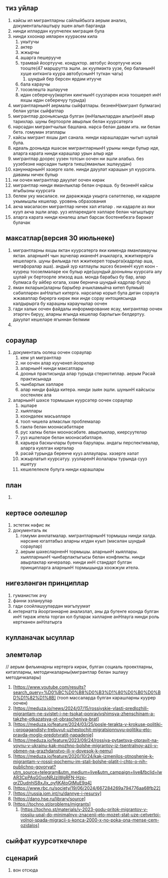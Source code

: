 ## тиз уйлар
1. кайсы ил мигрантларны сайлыйбызга аерым анализ, документальлаштыру эшен алып барганда
2. нинди илләрдән куупчелек миграция була
3. нинди ххоонәр ияләрен куурәсем килә
    1. укытучы
    2. актер
    3. жжырчы
    4. ашарга пешерууче
    5. трамвай йоортууче. кондуктор. автобус йоортууче искә тооште(47 маршрутта эшли. ак куулмәктә уузе, бер баланынН хуше киткәнгә куурә автобуснынН туткан чагы)
        1. шундый бер берсен ярдәм итууче
    6. бала караучы
    7. тоозелештә эшләууче
    8. идән себеречуу(мартин кингнынН суузләрен искә тоошереп инН яхшы идән себеречуу турыда)
4. мигрантларнынН аермалы сыйфатлары. безненН(мигрант булмаган) белән уртак сыйфатлар
5. мигрантлар дооньясында булган (янНалыклардан алып)инН авыр тарихлар. шуны бертоорле авырлык белән куурсәтергә
6. нәрсәдән мигрантчылык башлана. нәрсә белән дәвам итә. ни белән бетә. гомумән этаплары
7. кайсы мигрант яхшы дип санала. нинди карашлардан чыгып шулай була.
8. идеаль дооньяда яшәсәк мигрантларнынН урыны нинди булыр иде, аларга карата нинди карашлар урын алыр иде
9. мигрантлар доорес уузен тотсын оочен ни эшли алабыз. без уузебезне нәрсәдән тыярга тиеш(яманлык эшләуудән)
10. кануннарнынН хәзерге хәле. нинди дәууләт карашын ул куурсәтә. дәвамы ничек булыр
11. ни оочен мигрантлар дәууләт оочен кирәк
12. мигрантлар нинди яманлыклар белән очраша. бу безненН кайсы ягыбызны куурсәтә
13. белем уку мәсәләсе. ни дәрәжжәдә укырга сәләтлеләр, ни кадәрле укымышлы кешеләр. уровень образования
14. акча мәсәләсен мигрантлар ничек хәл итәләр . ни кадәрле аз яки кууп акча эшли алар. ууз илләрендәге хәлләре белән чагыштыру
15. аларга карата нинди юнәлеш алып барсак боотенебезгә бәрәкәт булачак
## максатлар(версия 30 июльнеке)
1. мигрантларны яхшы яктан куурсәтергә яки кимендә яманламаучы яктан. аларнынН чын эшчеләр икәненН ачыкларга, жжиткерергә кешеләргә. шуны фильмда гел жжиткереп торырга(кадрлар аша, метафоралар аша). андый зур катлаулы эшсез безненН кууп коон - кууреш тоозелмәләре юк булыр иде(шундый дооньяны куурсәтә алу шулай ук бертоорле эпизод аша. монда барабыз бу бар, алар булмаса бу әйбер югала, ххәм берничә шундый кадрлар булса)
2. яман якларын(аларны барыбер ачыкламыйча китеп булмый) сәбәпләрен анНлатып китергә. нәрсәләр корып була дигән сорауга жжаваплар бирергә кирәк яки инде сорау интоциясында калдырырга бу карашны караучылар оочен
3. гади халык оочен файдалы информирование ясау, мигрантлар оочен этәргеч бируу, аларны ягында кешеләр барлыгын белдертуу. дәууләт кешеләре ягыннан белмим
4. 
## сораулар
1. документаль оолеш оочен сораулар
    1. кем ул мигрантлар
    2. ни оочен алар куученеп йоориләр
    3. аларнынН нинди максатлары
    4. доонья практисында алар турыда стериотиплар. аерым Рәсәй практисынада
    5. чынбарлык хәлләре
    6. алар нинди файда китерә. нинди зыян эшли. шунынН кайсысы оостенлек ала
 2. аларнынН шәхсе тормышын куурсәтер оочен сораулар
    1. эшләре
    2. хыяллары
    3. коондәлек мәсьәлләре
    4. тооп чишелә алмаслык проблемалар
    5. гаилә белән моонәсәбәтләре
    6. рус халкы белән моонәсәбәте. авырлыклар, киерсуутеләр
    7. ууз ишлеләре белән моонәсәбәтләре.
    8. карьера баскычлары буенча барулары. андагы перспективалар, аларга куелган киртәләр
    9. рәсәй турында беренче кууз аллаулары. хәзерге хәләт
    10. жжырлатып куурсәтуу. уузләренН йолалары турында сууз ишетуу
    11. кешелелекле булуга нинди карашлары
## план
1. 
## кертәсе оолешләр
1. эстетик нәфис як
2. документаль як
   1. гомуми аннлатмалар. мигрантларнынН тормышы нинди хәлдә. нәрсәне югалтабыз аларны илдән куып (мәсәлән шундый сораулар)
   2. аерым шәхесләрненН тормышы. аларнынН хыяллары. хыялларнынН чынбарлактыгысы белән конфликты. нинди авырлаклар кичерәләр. нинди инН стандарт булган принципларга аларнынН тормышында хоожжум ителә.
## нигезләнгән принциплар
1. гуманистик ачу
2. фәнни эзләнууләр
3. гади соойләшууләрдән мәгълуумәт
4. интернатта йооргәннәрне анализлап, аны да бугенге коондә булган инН тираж ителә торган юл буларак хәлләрне анНлауга нинди роль керткәнен анНлатырга
## кулланачак ысуллар
## элемтәләр
// аерым фильмнарны кертергә кирәк, булган социаль проектларны, китапларны, методичкаларны(мигрантлар белән эшләуу методичкалары)
1. [https://www.youtube.com/results?search_query=%D0%BC%D0%B8%D0%B3%D1%80%D0%B0%D0%BD%D1%82%D1%8B] (тооп массаларда булган карашларны куурер оочен)
2. [https://meduza.io/news/2024/07/15/rossiyskie-vlasti-predlozhili-migrantam-ne-svistet-i-ne-tsokat-ponravivshimsya-zhenschinam-a-takzhe-otkazatsya-ot-obrascheniya-brat]
3. [https://meduza.io/feature/2024/03/25/posle-terakta-v-krokuse-politiki-i-propagandisty-trebuyut-uzhestochit-migratsionnuyu-politiku-eto-pravda-moglo-predotvratit-napadenie]
4. [https://meduza.io/feature/2023/09/24/rossiya-pytaetsya-otpravit-na-voynu-v-ukrainu-kak-mozhno-bolshe-migrantov-iz-tsentralnoy-azii-v-obmen-na-grazhdanstvo-ili-v-dovesok-k-nemu]
5. [https://meduza.io/feature/2020/10/24/kak-izmenilos-otnoshenie-k-migrantam-v-rossii-pochemu-im-stali-bolshe-platit-i-chto-o-nih-publichno-govoryat?utm_source=telegram&utm_medium=live&utm_campaign=live&fbclid=IwAR3CpPAsGGvoNRJziWgRFN-Hzp-qrZDudnhlS8xJlx_oyfjKAtoGtMuE9q4]
6. [https://www.rbc.ru/society/19/06/2024/667284269a794776aa68fb22]
7. [https://russia.iom.int/ru/dannye-i-resursy]
8. [https://dano.hse.ru/library/source]
9. [https://tochno.st/problems/migrants]
   1.  [https://tochno.st/materials/v-2023-godu-pritok-migrantov-v-rossiiu-upal-do-minimalnyx-znacenii-eto-mozet-stat-uze-cetvertoi-volnoi-spada-migracii-s-konca-2000-x-no-poka-ona-mense-cem-ozidalos]
## сыйфат куурсәткечләре
## сценарий
1. вон отсюда
